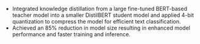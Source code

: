 - Integrated knowledge distillation from a large fine-tuned BERT-based teacher model into a smaller DistilBERT student model and applied 4-bit quantization to compress the model for efficient text classification.
- Achieved an 85% reduction in model size resulting in enhanced model performance and faster training and inference.

